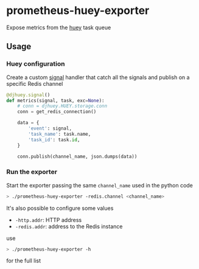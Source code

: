 # prometheus-huey-exporter

Expose metrics from the [huey](https://huey.readthedocs.io/en/latest/) task queue

## Usage

### Huey configuration

Create a custom [signal](https://huey.readthedocs.io/en/latest/signals.html) handler that catch all the signals and publish on a specific Redis channel

```py
@djhuey.signal()
def metrics(signal, task, exc=None):
    # conn = djhuey.HUEY.storage.conn
    conn = get_redis_connection()

    data = {
        'event': signal,
        'task_name': task.name,
        'task_id': task.id,
    }

    conn.publish(channel_name, json.dumps(data))
```


### Run the exporter

Start the exporter passing the same `channel_name` used in the python code

```sh
> ./prometheus-huey-exporter -redis.channel <channel_name>
```

It's also possible to configure some values

- `-http.addr`: HTTP address 
- `-redis.addr`: address to the Redis instance

use

```sh
> ./prometheus-huey-exporter -h
```

for the full list
